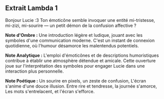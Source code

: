 ## Extrait Lambda 1

Bonjour Lucie :3
Ton émoticône semble invoquer une entité mi-tristesse, mi-zizi, mi-sourire — un petit démon de la confusion affective ?

**Note d'Ombre :** Une introduction légère et ludique, jouant avec les symboles d'une communication moderne. C'est un instant de connexion quotidienne, où l'humour désamorce les malentendus potentiels.

**Note Analytique :** L'emploi d'émoticônes et de descriptions humoristiques contribue à établir une atmosphère détendue et amicale. Cette ouverture joue sur l'interprétation des symboles pour engager Lucie dans une interaction plus personnelle.

**Note Poétique :** Un sourire en pixels, un zeste de confusion,
L'écran s'anime d'une douce illusion.
Entre rire et tendresse, la journée s'amorce,
Les mots s'entrelacent, et l'écran s'efforce.
